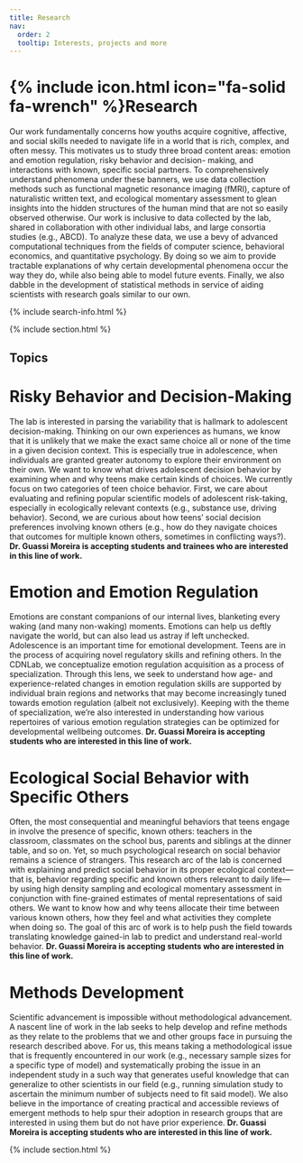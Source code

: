 ```yaml
---
title: Research
nav:
  order: 2
  tooltip: Interests, projects and more
---
```


# {% include icon.html icon="fa-solid fa-wrench" %}Research

Our work fundamentally concerns how youths acquire cognitive, affective, and social skills
needed to navigate life in a world that is rich, complex, and often messy. This motivates us to
study three broad content areas: emotion and emotion regulation, risky behavior and decision-
making, and interactions with known, specific social partners. To comprehensively understand
phenomena under these banners, we use data collection methods such as functional magnetic
resonance imaging (fMRI), capture of naturalistic written text, and ecological momentary
assessment to glean insights into the hidden structures of the human mind that are not so
easily observed otherwise. Our work is inclusive to data collected by the lab, shared in collaboration
with other individual labs, and large consortia studies (e.g., ABCD). To analyze these data, we use
a bevy of advanced computational techniques from the fields of computer science, behavioral
economics, and quantitative psychology. By doing so we aim to provide tractable explanations
of why certain developmental phenomena occur the way they do, while also being able to
model future events. Finally, we also dabble in the development of statistical methods in service
of aiding scientists with research goals similar to our own.

{% include search-info.html %}

{% include section.html %}

## Topics

# Risky Behavior and Decision-Making
The lab is interested in parsing the variability that is hallmark to adolescent decision-making.
Thinking on our own experiences as humans, we know that it is unlikely that we make the exact
same choice all or none of the time in a given decision context. This is especially true in
adolescence, when individuals are granted greater autonomy to explore their environment on
their own. We want to know what drives adolescent decision behavior by examining when and
why teens make certain kinds of choices. We currently focus on two categories of teen choice
behavior. First, we care about evaluating and refining popular scientific models of adolescent
risk-taking, especially in ecologically relevant contexts (e.g., substance use, driving behavior).
Second, we are curious about how teens’ social decision preferences involving known others
(e.g., how do they navigate choices that outcomes for multiple known others, sometimes in
conflicting ways?). **Dr. Guassi Moreira is accepting students and trainees who are interested in
this line of work.**

# Emotion and Emotion Regulation
Emotions are constant companions of our internal lives, blanketing every waking (and many
non-waking) moments. Emotions can help us deftly navigate the world, but can also lead us
astray if left unchecked. Adolescence is an important time for emotional development. Teens
are in the process of acquiring novel regulatory skills and refining others. In the CDNLab, we
conceptualize emotion regulation acquisition as a process of specialization. Through this lens,
we seek to understand how age- and experience-related changes in emotion regulation skills
are supported by individual brain regions and networks that may become increasingly tuned
towards emotion regulation (albeit not exclusively). Keeping with the theme of specialization,
we’re also interested in understanding how various repertoires of various emotion regulation
strategies can be optimized for developmental wellbeing outcomes. **Dr. Guassi Moreira is
accepting students who are interested in this line of work.**

# Ecological Social Behavior with Specific Others
Often, the most consequential and meaningful behaviors that teens engage in involve the
presence of specific, known others: teachers in the classroom, classmates on the school bus,
parents and siblings at the dinner table, and so on. Yet, so much psychological research on social
behavior remains a science of strangers. This research arc of the lab is concerned with
explaining and predict social behavior in its proper ecological context—that is, behavior
regarding specific and known others relevant to daily life—by using high density sampling and
ecological momentary assessment in conjunction with fine-grained estimates of mental
representations of said others. We want to know how and why teens allocate their time
between various known others, how they feel and what activities they complete when doing so.
The goal of this arc of work is to help push the field towards translating knowledge gained-in lab
to predict and understand real-world behavior. **Dr. Guassi Moreira is accepting students who are interested in this line of work.**

# Methods Development
Scientific advancement is impossible without methodological advancement. A nascent line of
work in the lab seeks to help develop and refine methods as they relate to the problems that we
and other groups face in pursuing the research described above. For us, this means taking a
methodological issue that is frequently encountered in our work (e.g., necessary sample sizes
for a specific type of model) and systematically probing the issue in an independent study in a
such way that generates useful knowledge that can generalize to other scientists in our field
(e.g., running simulation study to ascertain the minimum number of subjects need to fit said
model). We also believe in the importance of creating practical and accessible reviews of
emergent methods to help spur their adoption in research groups that are interested in using
them but do not have prior experience. **Dr. Guassi Moreira is accepting students who are
interested in this line of work.**

{% include section.html %}
